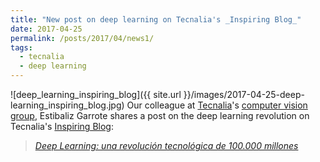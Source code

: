 ```yaml
---
title: "New post on deep learning on Tecnalia's _Inspiring Blog_"
date: 2017-04-25
permalink: /posts/2017/04/news1/
tags:
  - tecnalia
  - deep learning
---
```


![deep_learning_inspiring_blog]({{ site.url }}/images/2017-04-25-deep-learning_inspiring_blog.jpg)
Our colleague at [Tecnalia](http://www.tecnalia.com/)'s [computer vision group](http://www.computervisionbytecnalia.com/en/blog/), Estibaliz Garrote shares a post on the deep learning revolution on Tecnalia's [Inspiring Blog](http://blogs.tecnalia.com/inspiring-blog/):

>_[Deep Learning: una revolución tecnológica de 100.000 millones](http://blogs.tecnalia.com/inspiring-blog/2017/04/25/deep-learning/)_
